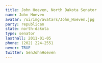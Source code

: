 ```yaml
---
title: John Hoeven, North Dakota Senator
name: John Hoeven
avatar: /ui/img/avatars/John_Hoeven.jpg
party: republican
state: north-dakota
type: senator
lasthall: 2011-01-05
phone: (202) 224-2551
never: TRUE
twitter: SenJohnHoeven
---
```

